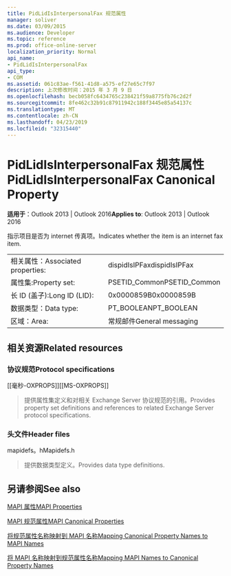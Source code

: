 ```yaml
---
title: PidLidIsInterpersonalFax 规范属性
manager: soliver
ms.date: 03/09/2015
ms.audience: Developer
ms.topic: reference
ms.prod: office-online-server
localization_priority: Normal
api_name:
- PidLidIsInterpersonalFax
api_type:
- COM
ms.assetid: 061c83ae-f561-41d8-a575-ef27e65c7f97
description: 上次修改时间：2015 年 3 月 9 日
ms.openlocfilehash: becb058fc6434765c238421f59a8775fb76c2d2f
ms.sourcegitcommit: 8fe462c32b91c87911942c188f3445e85a54137c
ms.translationtype: MT
ms.contentlocale: zh-CN
ms.lasthandoff: 04/23/2019
ms.locfileid: "32315440"
---
```

# <a name="pidlidisinterpersonalfax-canonical-property"></a><span data-ttu-id="ef857-103">PidLidIsInterpersonalFax 规范属性</span><span class="sxs-lookup"><span data-stu-id="ef857-103">PidLidIsInterpersonalFax Canonical Property</span></span>

  
  
<span data-ttu-id="ef857-104">**适用于**：Outlook 2013 | Outlook 2016</span><span class="sxs-lookup"><span data-stu-id="ef857-104">**Applies to**: Outlook 2013 | Outlook 2016</span></span> 
  
<span data-ttu-id="ef857-105">指示项目是否为 internet 传真项。</span><span class="sxs-lookup"><span data-stu-id="ef857-105">Indicates whether the item is an internet fax item.</span></span>
  
|||
|:-----|:-----|
|<span data-ttu-id="ef857-106">相关属性：</span><span class="sxs-lookup"><span data-stu-id="ef857-106">Associated properties:</span></span>  <br/> |<span data-ttu-id="ef857-107">dispidIsIPFax</span><span class="sxs-lookup"><span data-stu-id="ef857-107">dispidIsIPFax</span></span>  <br/> |
|<span data-ttu-id="ef857-108">属性集:</span><span class="sxs-lookup"><span data-stu-id="ef857-108">Property set:</span></span>  <br/> |<span data-ttu-id="ef857-109">PSETID_Common</span><span class="sxs-lookup"><span data-stu-id="ef857-109">PSETID_Common</span></span>  <br/> |
|<span data-ttu-id="ef857-110">长 ID (盖子):</span><span class="sxs-lookup"><span data-stu-id="ef857-110">Long ID (LID):</span></span>  <br/> |<span data-ttu-id="ef857-111">0x0000859B</span><span class="sxs-lookup"><span data-stu-id="ef857-111">0x0000859B</span></span>  <br/> |
|<span data-ttu-id="ef857-112">数据类型：</span><span class="sxs-lookup"><span data-stu-id="ef857-112">Data type:</span></span>  <br/> |<span data-ttu-id="ef857-113">PT_BOOLEAN</span><span class="sxs-lookup"><span data-stu-id="ef857-113">PT_BOOLEAN</span></span>  <br/> |
|<span data-ttu-id="ef857-114">区域：</span><span class="sxs-lookup"><span data-stu-id="ef857-114">Area:</span></span>  <br/> |<span data-ttu-id="ef857-115">常规邮件</span><span class="sxs-lookup"><span data-stu-id="ef857-115">General messaging</span></span>  <br/> |
   
## <a name="related-resources"></a><span data-ttu-id="ef857-116">相关资源</span><span class="sxs-lookup"><span data-stu-id="ef857-116">Related resources</span></span>

### <a name="protocol-specifications"></a><span data-ttu-id="ef857-117">协议规范</span><span class="sxs-lookup"><span data-stu-id="ef857-117">Protocol specifications</span></span>

<span data-ttu-id="ef857-118">[[毫秒-OXPROPS]]</span><span class="sxs-lookup"><span data-stu-id="ef857-118">[[MS-OXPROPS]]</span></span> 
  
> <span data-ttu-id="ef857-119">提供属性集定义和对相关 Exchange Server 协议规范的引用。</span><span class="sxs-lookup"><span data-stu-id="ef857-119">Provides property set definitions and references to related Exchange Server protocol specifications.</span></span>
    
### <a name="header-files"></a><span data-ttu-id="ef857-120">头文件</span><span class="sxs-lookup"><span data-stu-id="ef857-120">Header files</span></span>

<span data-ttu-id="ef857-121">mapidefs。h</span><span class="sxs-lookup"><span data-stu-id="ef857-121">Mapidefs.h</span></span>
  
> <span data-ttu-id="ef857-122">提供数据类型定义。</span><span class="sxs-lookup"><span data-stu-id="ef857-122">Provides data type definitions.</span></span>
    
## <a name="see-also"></a><span data-ttu-id="ef857-123">另请参阅</span><span class="sxs-lookup"><span data-stu-id="ef857-123">See also</span></span>



[<span data-ttu-id="ef857-124">MAPI 属性</span><span class="sxs-lookup"><span data-stu-id="ef857-124">MAPI Properties</span></span>](mapi-properties.md)
  
[<span data-ttu-id="ef857-125">MAPI 规范属性</span><span class="sxs-lookup"><span data-stu-id="ef857-125">MAPI Canonical Properties</span></span>](mapi-canonical-properties.md)
  
[<span data-ttu-id="ef857-126">将规范属性名称映射到 MAPI 名称</span><span class="sxs-lookup"><span data-stu-id="ef857-126">Mapping Canonical Property Names to MAPI Names</span></span>](mapping-canonical-property-names-to-mapi-names.md)
  
[<span data-ttu-id="ef857-127">将 MAPI 名称映射到规范属性名称</span><span class="sxs-lookup"><span data-stu-id="ef857-127">Mapping MAPI Names to Canonical Property Names</span></span>](mapping-mapi-names-to-canonical-property-names.md)

